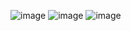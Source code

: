 ![image](https://github.com/user-attachments/assets/213388f0-d58a-460a-9d8e-7bc69b9afb82)
![image](https://github.com/user-attachments/assets/8dda66a2-ee6c-4887-bb06-2500bca13c39)
![image](https://github.com/user-attachments/assets/1816d457-1600-4fd5-a5ba-ef15dc20e82e)
